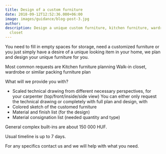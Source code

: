 ```yaml
---
title: Design of a custom furniture
date: 2018-09-12T12:52:36.000+06:00
image: images/guidance/blog-post-3.jpg
author: 
description: Design a unique custom furniture, kitchen furniture, wardrobe, walk-in
  closet
---
```


You need to fill in empty spaces for storage, need a customized furniture or you just simply have a desire of a unique looking item in your home, we plan and design your unique furniture for you.

Most common requests are 
Kitchen furniture planning
Walk-in closet, wardrobe or similar packing furniture plan

What will we provide you with?
- Scaled technical drawing from different necessary perspectives, for your carpenter (top/front/inside/side view)
You can either only request the technical drawing or completely with full plan and design, with
- Colored sketch of the customed furniture
- Material and finish list (for the design)
- Material consignation list (needed quantity and type)

General complex built-ins are about 150 000 HUF. 

Usual timeline is up to 7 days.

For any specifics contact us and we will help with what you need.